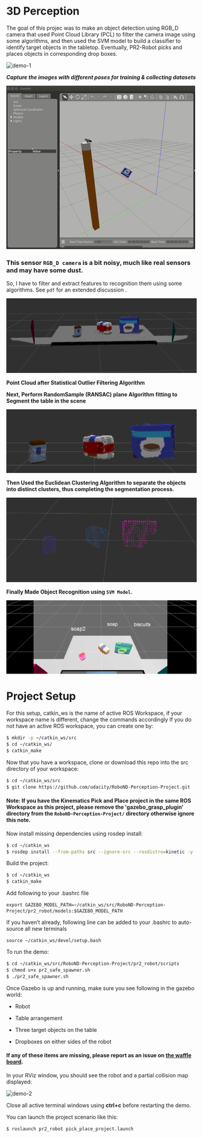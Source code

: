 # 3D Perception

The goal of this projec was to make an object detection using RGB_D camera that used Point Cloud Library (PCL) to filter the camera image using some algorithms, and then used the SVM model to build a classifier to identify target objects in the tabletop. Eventually, PR2-Robot picks and places objects in corresponding drop boxes.


![demo-1](https://user-images.githubusercontent.com/20687560/28748231-46b5b912-7467-11e7-8778-3095172b7b19.png)

***Capture the images with different poses for training & collecting datasets***

![training_objects](/images/training_objects.gif)


### This sensor `RGB_D camera` is a bit noisy, much like real sensors and may have some dust.
So, I have to filter and extract features to recognition them using some algorithms. See `pdf` for an extended discussion .

![Filter noisies](/images/filtered.png)

**Point Cloud after Statistical Outlier Filtering Algorithm**

**Next, Perform RandomSample (RANSAC) plane Algorithm fitting to Segment the table in the scene**

![RANSAC filter](/images/RANSAN.png)


**Then Used the Euclidean Clustering Algorithm to separate the objects into distinct clusters, thus completing the segmentation process.**

![cluster](/images/cluster.png)


**Finally Made Object Recognition using `SVM Model`.**

![object recognition](/images/object_recognition.png)


# Project Setup
For this setup, catkin_ws is the name of active ROS Workspace, if your workspace name is different, change the commands accordingly
If you do not have an active ROS workspace, you can create one by:

```sh
$ mkdir -p ~/catkin_ws/src
$ cd ~/catkin_ws/
$ catkin_make
```

Now that you have a workspace, clone or download this repo into the src directory of your workspace:
```sh
$ cd ~/catkin_ws/src
$ git clone https://github.com/udacity/RoboND-Perception-Project.git
```
#### Note: If you have the Kinematics Pick and Place project in the same ROS Workspace as this project, please remove the 'gazebo_grasp_plugin' directory from the `RoboND-Perception-Project/` directory otherwise ignore this note. 

Now install missing dependencies using rosdep install:
```sh
$ cd ~/catkin_ws
$ rosdep install --from-paths src --ignore-src --rosdistro=kinetic -y
```
Build the project:
```sh
$ cd ~/catkin_ws
$ catkin_make
```
Add following to your .bashrc file
```
export GAZEBO_MODEL_PATH=~/catkin_ws/src/RoboND-Perception-Project/pr2_robot/models:$GAZEBO_MODEL_PATH
```

If you haven’t already, following line can be added to your .bashrc to auto-source all new terminals
```
source ~/catkin_ws/devel/setup.bash
```

To run the demo:
```sh
$ cd ~/catkin_ws/src/RoboND-Perception-Project/pr2_robot/scripts
$ chmod u+x pr2_safe_spawner.sh
$ ./pr2_safe_spawner.sh
```




Once Gazebo is up and running, make sure you see following in the gazebo world:
- Robot

- Table arrangement

- Three target objects on the table

- Dropboxes on either sides of the robot


#### If any of these items are missing, please report as an issue on [the waffle board](https://waffle.io/udacity/robotics-nanodegree-issues).

In your RViz window, you should see the robot and a partial collision map displayed:

![demo-2](https://user-images.githubusercontent.com/20687560/28748286-9f65680e-7468-11e7-83dc-f1a32380b89c.png)


Close all active terminal windows using **ctrl+c** before restarting the demo.

You can launch the project scenario like this:
```sh
$ roslaunch pr2_robot pick_place_project.launch
```

